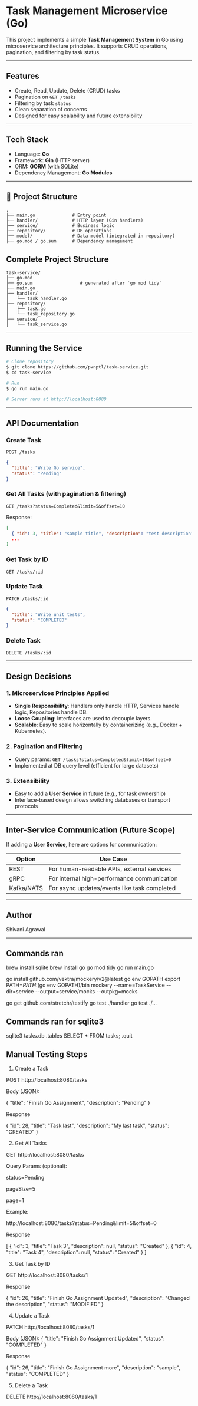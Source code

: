 # Task Management Microservice (Go)

This project implements a simple **Task Management System** in Go using microservice architecture principles. It supports CRUD operations, pagination, and filtering by task status.

---

## Features

* Create, Read, Update, Delete (CRUD) tasks
* Pagination on `GET /tasks`
* Filtering by task `status`
* Clean separation of concerns
* Designed for easy scalability and future extensibility

---

## Tech Stack

* Language: **Go**
* Framework: **Gin** (HTTP server)
* ORM: **GORM** (with SQLite)
* Dependency Management: **Go Modules**

---

## 📁 Project Structure

```
.
├── main.go              # Entry point
├── handler/             # HTTP layer (Gin handlers)
├── service/             # Business logic
├── repository/          # DB operations
├── model/               # Data model (integrated in repository)
├── go.mod / go.sum      # Dependency management
```

## Complete Project Structure

```
task-service/
├── go.mod
├── go.sum                  # generated after `go mod tidy`
├── main.go
├── handler/
│   └── task_handler.go
├── repository/
│   ├── task.go
│   └── task_repository.go
├── service/
│   └── task_service.go
```

---

## Running the Service

```bash
# Clone repository
$ git clone https://github.com/pvnptl/task-service.git
$ cd task-service

# Run
$ go run main.go

# Server runs at http://localhost:8080
```

---

##  API Documentation

### Create Task

`POST /tasks`

```json
{
  "title": "Write Go service",
  "status": "Pending"
}
```

### Get All Tasks (with pagination & filtering)

`GET /tasks?status=Completed&limit=5&offset=10`

Response:

```json
[
  { "id": 3, "title": "sample title", "description": "test description" },
  ...
]
```

### Get Task by ID

`GET /tasks/:id`

### Update Task

`PATCH /tasks/:id`

```json
{
  "title": "Write unit tests",
  "status": "COMPLETED"
}
```

### Delete Task

`DELETE /tasks/:id`

---

## Design Decisions

### 1. **Microservices Principles Applied**

* **Single Responsibility**: Handlers only handle HTTP, Services handle logic, Repositories handle DB.
* **Loose Coupling**: Interfaces are used to decouple layers.
* **Scalable**: Easy to scale horizontally by containerizing (e.g., Docker + Kubernetes).

### 2. **Pagination and Filtering**

* Query params: `GET /tasks?status=Completed&limit=10&offset=0`
* Implemented at DB query level (efficient for large datasets)

### 3. **Extensibility**

* Easy to add a **User Service** in future (e.g., for task ownership)
* Interface-based design allows switching databases or transport protocols

---

## Inter-Service Communication (Future Scope)

If adding a **User Service**, here are options for communication:

| Option     | Use Case                                     |
| ---------- | -------------------------------------------- |
| REST       | For human-readable APIs, external services   |
| gRPC       | For internal high-performance communication  |
| Kafka/NATS | For async updates/events like task completed |

---

## Author

Shivani Agrawal

---


## Commands ran

 brew install sqlite
 brew install go
 go mod tidy
 go run main.go




go install github.com/vektra/mockery/v2@latest
go env GOPATH
export PATH=$PATH:$(go env GOPATH)/bin
mockery --name=TaskService --dir=service --output=service/mocks --outpkg=mocks


 go get github.com/stretchr/testify
 go test ./handler
 go test ./...

## Commands ran for sqlite3

sqlite3 tasks.db
.tables
SELECT * FROM tasks;
.quit


## Manual Testing Steps

1. Create a Task

POST http://localhost:8080/tasks

Body (JSON):

{
  "title": "Finish Go Assignment",
  "description": "Pending"
}

Response

{
    "id": 28,
    "title": "Task last",
    "description": "My last task",
    "status": "CREATED"
}

2. Get All Tasks

GET http://localhost:8080/tasks

Query Params (optional):

status=Pending

pageSize=5

page=1

Example:

http://localhost:8080/tasks?status=Pending&limit=5&offset=0

Response 

[
    {
        "id": 3,
        "title": "Task 3",
        "description": null,
        "status": "Created"
    },
    {
        "id": 4,
        "title": "Task 4",
        "description": null,
        "status": "Created"
    }
]

3. Get Task by ID

GET http://localhost:8080/tasks/1

Response

{
    "id": 26,
    "title": "Finish Go Assignment Updated",
    "description": "Changed the description",
    "status": "MODIFIED"
}

4. Update a Task

PATCH http://localhost:8080/tasks/1

Body (JSON):
{
  "title": "Finish Go Assignment Updated",
  "status": "COMPLETED"
}

Response

{
    "id": 26,
    "title": "Finish Go Assignment more",
    "description": "sample",
    "status": "COMPLETED"
}

5. Delete a Task

DELETE http://localhost:8080/tasks/1
